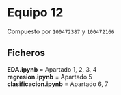 # Equipo 12
Compuesto por ``100472387`` y ``100472166``

## Ficheros
**EDA.ipynb** = Apartado 1, 2, 3, 4  
**regresion.ipynb** = Apartado 5  
**clasificacion.ipynb** = Apartado 6, 7
